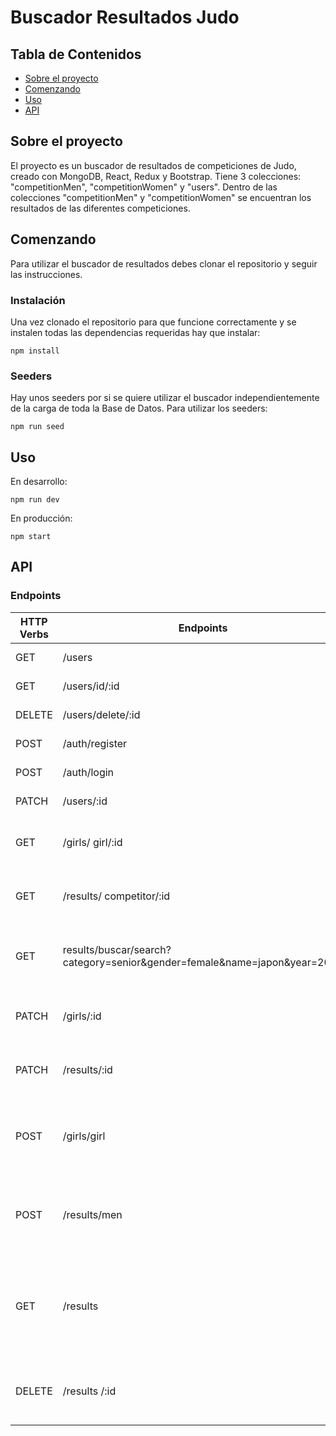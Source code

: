 # Buscador Resultados Judo

## Tabla de Contenidos

- [Sobre el proyecto](#sobre-el-proyecto)
- [Comenzando](#comenzando)
- [Uso](#uso)
- [API](#api)

## Sobre el proyecto <a name = "sobre-el-proyecto"></a>

El proyecto es un buscador de resultados de competiciones de Judo, creado con MongoDB, React, Redux y Bootstrap. Tiene 3 colecciones: "competitionMen", "competitionWomen" y "users". Dentro de las colecciones "competitionMen" y "competitionWomen" se encuentran los resultados de las diferentes competiciones.

## Comenzando <a name = "comenzando"></a>

Para utilizar el buscador de resultados debes clonar el repositorio y seguir las instrucciones.

### Instalación

Una vez clonado el repositorio para que funcione correctamente y se instalen todas las dependencias requeridas hay que instalar:

```
npm install 
```


### Seeders

Hay unos seeders por si se quiere utilizar el buscador independientemente de la carga de toda la Base de Datos. Para utilizar los seeders:
```
npm run seed
```

## Uso <a name = "uso"></a>

En desarrollo:
```
npm run dev
```

En producción:

````
npm start
`````




## API <a name = "api"></a>

### Endpoints

HTTP Verbs | Endpoints | Acción |
| --- | --- | --- |
| GET | /users| Lista de todos los users |
| GET | /users/id/:id | Lista de los users por su id |
| DELETE | /users/delete/:id| Borrar users por su id|
| POST | /auth/register | Registrar usuarios |
| POST | /auth/login| Hacer Login usuario|
| PATCH| /users/:id | Actualizar usuario |
| GET | /girls/ girl/:id| Busqueda de competiciones de chicos por su id |
| GET | /results/ competitor/:id| Busqueda de competiciones de chica por su id |
| GET | results/buscar/search?category=senior&gender=female&name=japon&year=2025| Buscar: por Query Params: senior o junior, male o female, name, year|
| PATCH | /girls/:id | Actualizar competiciones  de chicas por su id |
| PATCH | /results/:id | Actualizar competiciones  de chicos por su id |
| POST | /girls/girl| Creacion de competiciones y resultados de competiciones de chicas|
| POST | /results/men| Creacion de competiciones y resultados de competiciones de chicos|
| GET | /results | Buscar y muestra  todas competiciones. Tanto competiciones de chicos como de chicas |
| DELETE | /results /:id| Borrar Competiciones tanto de chicos como de chicas |
